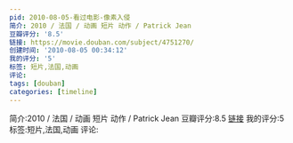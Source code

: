 ```yaml
---
pid: 2010-08-05-看过电影-像素入侵
简介: 2010 / 法国 / 动画 短片 动作 / Patrick Jean
豆瓣评分: '8.5'
链接: https://movie.douban.com/subject/4751270/
创建时间: '2010-08-05 00:34:12'
我的评分: '5'
标签: 短片,法国,动画
评论:
tags: [douban]
categories: [timeline]
---
```

简介:2010 / 法国 / 动画 短片 动作 / Patrick Jean
豆瓣评分:8.5
[链接](https://movie.douban.com/subject/4751270/)
我的评分:5
标签:短片,法国,动画
评论:
